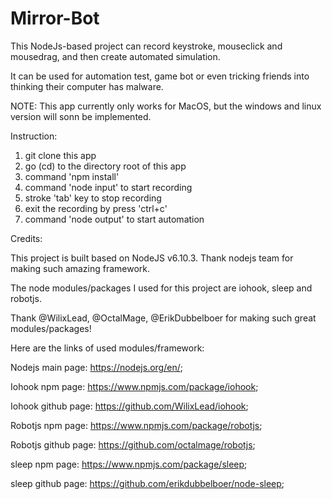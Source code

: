 # Mirror-Bot

This NodeJs-based project can record keystroke, mouseclick and mousedrag, and then create automated simulation. 

It can be used for automation test, game bot or even tricking friends into thinking their computer has malware.

NOTE: This app currently only works for MacOS, but the windows and linux version will sonn be implemented.

Instruction:
  1. git clone this app
  2. go (cd) to the directory root of this app
  3. command 'npm install'
  4. command 'node input' to start recording
  5. stroke 'tab' key to stop recording
  6. exit the recording by press 'ctrl+c'
  7. command 'node output' to start automation
  
  
Credits:

 This project is built based on NodeJS v6.10.3. Thank nodejs team for making such amazing framework.
 
 The node modules/packages I used for this project are iohook, sleep and robotjs. 
 
 Thank @WilixLead, @OctalMage, @ErikDubbelboer for making such great modules/packages!
 
 Here are the links of used modules/framework: 
 
 Nodejs main page: https://nodejs.org/en/;
  
 Iohook npm page: https://www.npmjs.com/package/iohook;
 
 Iohook github page: https://github.com/WilixLead/iohook;

 Robotjs npm page: https://www.npmjs.com/package/robotjs;
 
 Robotjs github page: https://github.com/octalmage/robotjs;
 
 sleep npm page: https://www.npmjs.com/package/sleep; 
 
 sleep github page: https://github.com/erikdubbelboer/node-sleep;
 
  
  
  


